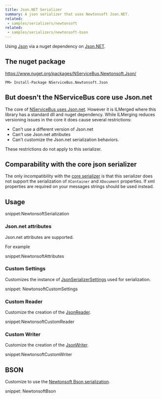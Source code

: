 ```yaml
---
title: Json.NET Serializer
summary: A json serializer that uses Newtonsoft Json.NET.
related:
 - samples/serializers/newtonsoft
related:
 - samples/serializers/newtonsoft-bson
---
```


Using [Json](https://en.wikipedia.org/wiki/Json) via a nuget dependency on [Json.NET](http://www.newtonsoft.com/json).


## The nuget package

https://www.nuget.org/packages/NServiceBus.Newtonsoft.Json/

    PM> Install-Package NServiceBus.Newtonsoft.Json


## But doesn't the NServiceBus core use Json.net

The core of [NServiceBus uses Json.net](json.md). However it is ILMerged where this library has a standard dll and nuget dependency. While ILMerging reduces versioning issues in the core it does cause several restrictions:

 * Can't use a different version of Json.net
 * Can't use Json.net attributes
 * Can't customize the Json.net serialization behaviors.

These restrictions do not apply to this serializer.


## Comparability with the core json serializer 

The only incompatibility with the [core serializer](json.md) is that this serializer does not support the serialization of `XContainer` and `XDocument` properties. If  xml properties are required on your messages strings should be used instead. 


## Usage

snippet:NewtonsoftSerialization


### Json.net attributes

Json.net attributes are supported.

For example

snippet:NewtonsoftAttributes


### Custom Settings

Customizes the instance of [JsonSerializerSettings](http://www.newtonsoft.com/json/help/html/T_Newtonsoft_Json_JsonSerializerSettings.htm) used for serialization.

snippet: NewtonsoftCustomSettings


### Custom Reader

Customize the creation of the [JsonReader](http://www.newtonsoft.com/json/help/html/T_Newtonsoft_Json_JsonReader.htm).

snippet:NewtonsoftCustomReader


### Custom Writer

Customize the creation of the [JsonWriter](http://www.newtonsoft.com/json/help/html/T_Newtonsoft_Json_JsonWriter.htm).

snippet:NewtonsoftCustomWriter


## BSON

Customize to use the [Newtonsoft Bson serialization](http://www.newtonsoft.com/json/help/html/SerializeToBson.htm).

snippet: NewtonsoftBson

